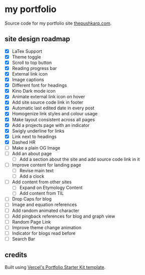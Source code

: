 # my portfolio

Source code for my portfolio site [thepushkarp.com](https://thepushkarp.com).

## site design roadmap

- [x] LaTex Support
- [x] Theme toggle
- [x] Scroll to top button
- [x] Reading progress bar
- [x] External link icon
- [x] Image captions
- [x] Different font for headings
- [x] Kino Dark mode icon
- [x] Animate external link icon on hover
- [x] Add site source code link in footer
- [x] Automatic last edited date in every post
- [x] Homogenize link styles and colour usage
- [x] Make layout consistent across all pages
- [x] Add a projects page with an indicator
- [x] Swigly underline for links
- [x] Link next to headings
- [x] Dashed HR
- [ ] Make a plain OG Image
- [ ] Add an about page
  - [ ] Add a section about the site and add source code link in it
- [ ] Improve content for landing page
  - [ ] Revise main text
  - [ ] Add a clock
- [ ] Add content from other sites
  - [ ] Expand on Etymology Content
  - [ ] Add content from TIL
- [ ] Drop Caps for blog
- [ ] Image and equation references
- [ ] Add random animated character
- [ ] Add pingback references for blog and graph view
- [ ] Random Page Link
- [ ] Improve theme change animation
- [ ] Indicator for blogs read before
- [ ] Search Bar

## credits

Built using [Vercel's Portfolio Starter Kit template](https://vercel.com/templates/next.js/portfolio-starter-kit).
